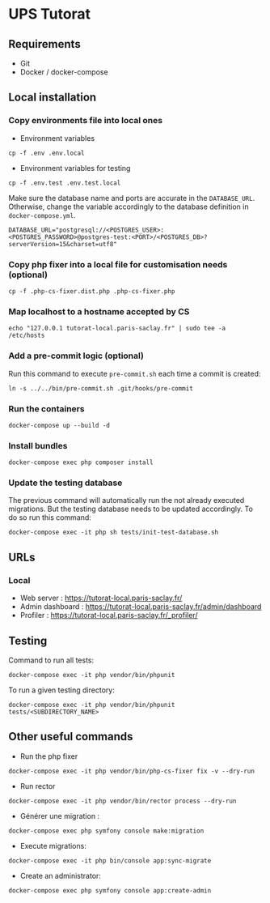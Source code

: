 # UPS Tutorat

## Requirements

* Git
* Docker / docker-compose

## Local installation

### Copy environments file into local ones

* Environment variables
```
cp -f .env .env.local
```

* Environment variables for testing
```
cp -f .env.test .env.test.local
```
Make sure the database name and ports are accurate in the `DATABASE_URL`. Otherwise, change the variable accordingly to the database definition in `docker-compose.yml`.
```
DATABASE_URL="postgresql://<POSTGRES_USER>:<POSTGRES_PASSWORD>@postgres-test:<PORT>/<POSTGRES_DB>?serverVersion=15&charset=utf8"
```

### Copy php fixer into a local file for customisation needs (optional)

```
cp -f .php-cs-fixer.dist.php .php-cs-fixer.php
```

### Map localhost to a hostname accepted by CS

```
echo "127.0.0.1 tutorat-local.paris-saclay.fr" | sudo tee -a /etc/hosts
```

### Add a pre-commit logic (optional)

Run this command to execute `pre-commit.sh` each time a commit is created:
```
ln -s ../../bin/pre-commit.sh .git/hooks/pre-commit
```

### Run the containers

```
docker-compose up --build -d
```

### Install bundles

```
docker-compose exec php composer install
```

### Update the testing database

The previous command will automatically run the not already executed migrations. But the testing database needs to be updated accordingly. To do so run this command:
```
docker-compose exec -it php sh tests/init-test-database.sh
```

## URLs

### Local

* Web server : https://tutorat-local.paris-saclay.fr/
* Admin dashboard : https://tutorat-local.paris-saclay.fr/admin/dashboard
* Profiler : https://tutorat-local.paris-saclay.fr/_profiler/

## Testing

Command to run all tests:
```
docker-compose exec -it php vendor/bin/phpunit
```

To run a given testing directory:
```
docker-compose exec -it php vendor/bin/phpunit tests/<SUBDIRECTORY_NAME>
```

## Other useful commands

* Run the php fixer
```
docker-compose exec -it php vendor/bin/php-cs-fixer fix -v --dry-run
```

* Run rector
```
docker-compose exec -it php vendor/bin/rector process --dry-run
```

 * Générer une migration :
```
docker-compose exec php symfony console make:migration
```

* Execute migrations:
```
docker-compose exec -it php bin/console app:sync-migrate
```

* Create an administrator:
```
docker-compose exec php symfony console app:create-admin
```
